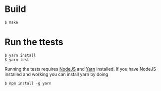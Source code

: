 # Build

```
$ make
```

# Run the ttests

```
$ yarn install
$ yarn test
```

Running the tests requires [NodeJS](https://nodejs.org/en/) and [Yarn](https://yarnpkg.com)
installed. If you have NodeJS installed and working you can install yarn by doing

```
$ npm install -g yarn
```
